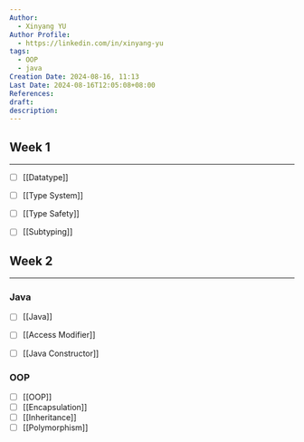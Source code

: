 ```yaml
---
Author:
  - Xinyang YU
Author Profile:
  - https://linkedin.com/in/xinyang-yu
tags:
  - OOP
  - java
Creation Date: 2024-08-16, 11:13
Last Date: 2024-08-16T12:05:08+08:00
References: 
draft: 
description: 
---
```

## Week 1
---
- [ ] [[Datatype]]
- [ ] [[Type System]]
- [ ] [[Type Safety]]
- [ ] [[Subtyping]]


## Week 2
---
### Java
- [ ] [[Java]]
- [ ] [[Access Modifier]]
- [ ] [[Java Constructor]]


### OOP
- [ ] [[OOP]]
- [ ] [[Encapsulation]]
- [ ] [[Inheritance]]
- [ ] [[Polymorphism]]